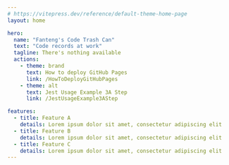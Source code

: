 ```yaml
---
# https://vitepress.dev/reference/default-theme-home-page
layout: home

hero:
  name: "Fanteng's Code Trash Can"
  text: "Code records at work"
  tagline: There's nothing available
  actions:
    - theme: brand
      text: How to deploy GitHub Pages
      link: /HowToDeployGitHubPages
    - theme: alt
      text: Jest Usage Example 3A Step
      link: /JestUsageExample3AStep

features:
  - title: Feature A
    details: Lorem ipsum dolor sit amet, consectetur adipiscing elit
  - title: Feature B
    details: Lorem ipsum dolor sit amet, consectetur adipiscing elit
  - title: Feature C
    details: Lorem ipsum dolor sit amet, consectetur adipiscing elit
---
```

